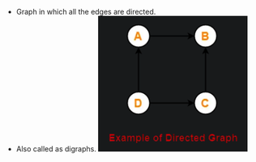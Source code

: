 - Graph in which all the edges are directed.
- Also called as digraphs.
![](../Images/Pasted%20image%2020230514110349.png)